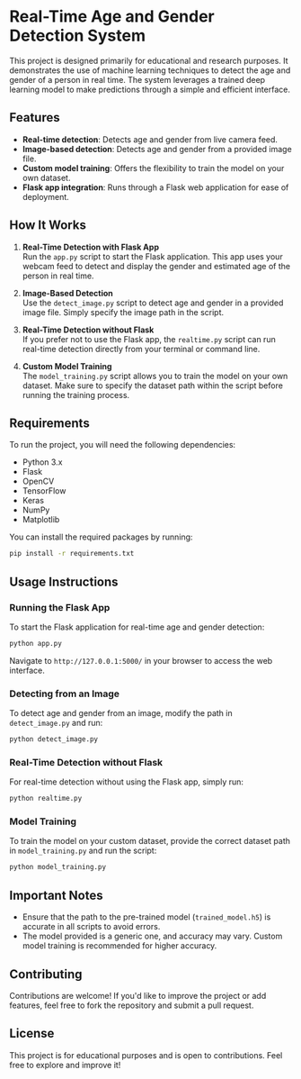 # Real-Time Age and Gender Detection System

This project is designed primarily for educational and research purposes. It demonstrates the use of machine learning techniques to detect the age and gender of a person in real time. The system leverages a trained deep learning model to make predictions through a simple and efficient interface.

## Features
- **Real-time detection**: Detects age and gender from live camera feed.
- **Image-based detection**: Detects age and gender from a provided image file.
- **Custom model training**: Offers the flexibility to train the model on your own dataset.
- **Flask app integration**: Runs through a Flask web application for ease of deployment.

## How It Works
1. **Real-Time Detection with Flask App**  
   Run the `app.py` script to start the Flask application. This app uses your webcam feed to detect and display the gender and estimated age of the person in real time.

2. **Image-Based Detection**  
   Use the `detect_image.py` script to detect age and gender in a provided image file. Simply specify the image path in the script.

3. **Real-Time Detection without Flask**  
   If you prefer not to use the Flask app, the `realtime.py` script can run real-time detection directly from your terminal or command line.

4. **Custom Model Training**  
   The `model_training.py` script allows you to train the model on your own dataset. Make sure to specify the dataset path within the script before running the training process.

## Requirements
To run the project, you will need the following dependencies:

- Python 3.x
- Flask
- OpenCV
- TensorFlow
- Keras
- NumPy
- Matplotlib

You can install the required packages by running:
```bash
pip install -r requirements.txt
```

## Usage Instructions

### Running the Flask App
To start the Flask application for real-time age and gender detection:
```bash
python app.py
```
Navigate to `http://127.0.0.1:5000/` in your browser to access the web interface.

### Detecting from an Image
To detect age and gender from an image, modify the path in `detect_image.py` and run:
```bash
python detect_image.py
```

### Real-Time Detection without Flask
For real-time detection without using the Flask app, simply run:
```bash
python realtime.py
```

### Model Training
To train the model on your custom dataset, provide the correct dataset path in `model_training.py` and run the script:
```bash
python model_training.py
```

## Important Notes
- Ensure that the path to the pre-trained model (`trained_model.h5`) is accurate in all scripts to avoid errors.
- The model provided is a generic one, and accuracy may vary. Custom model training is recommended for higher accuracy.
  
## Contributing
Contributions are welcome! If you'd like to improve the project or add features, feel free to fork the repository and submit a pull request.

## License
This project is for educational purposes and is open to contributions. Feel free to explore and improve it!
